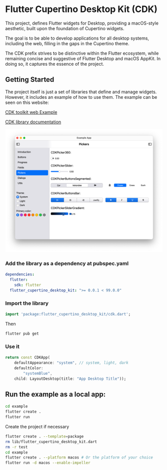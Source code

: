# Flutter Cupertino Desktop Kit (CDK)

This project, defines Flutter widgets for Desktop, providing a macOS-style aesthetic, built upon the foundation of Cupertino widgets.

The goal is to be able to develop applications for all desktop systems, including the web, filling in the gaps in the Cupertino theme.

The CDK prefix strives to be distinctive within the Flutter ecosystem, while remaining concise and suggestive of Flutter Desktop and macOS AppKit. In doing so, it captures the essence of the project.

## Getting Started

The project itself is just a set of libraries that define and manage widgets. However, it includes an example of how to use them. The example can be seen on this website:

[CDK toolkit web Example](https://optimisme.github.io/flutter_cupertino_desktop_kit/gh-pages/example/)

[CDK library documentation](https://optimisme.github.io/flutter_cupertino_desktop_kit/gh-pages/doc/)

![CDK toolkit example](demo_image.png)

### Add the library as a dependency at pubspec.yaml

```yaml
dependencies:
  flutter:
    sdk: flutter
  flutter_cupertino_desktop_kit: ">= 0.0.1 < 99.0.0"
```

### Import the library

```dart
import 'package:flutter_cupertino_desktop_kit/cdk.dart';
```

Then
```bash
flutter pub get
```

### Use it
```dart
return const CDKApp(
    defaultAppearance: "system", // system, light, dark
    defaultColor:
        "systemBlue", 
    child: LayoutDesktop(title: "App Desktop Title"));
```

## Run the example as a local app:

```bash
cd example
flutter create .
flutter run
```

Create the project if necessary
```bash
flutter create . --template=package
rm lib/flutter_cupertino_desktop_kit.dart
rm -r test
cd example
flutter create . --platform macos # Or the platform of your choice
flutter run -d macos --enable-impeller
```